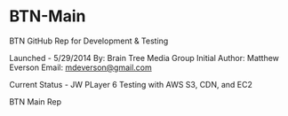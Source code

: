 BTN-Main
=========

BTN GitHub Rep for Development & Testing

Launched - 5/29/2014
By: Brain Tree Media Group
Initial Author: Matthew Everson
Email: mdeverson@gmail.com

Current Status - JW PLayer 6 Testing with AWS S3, CDN, and EC2

BTN Main Rep

